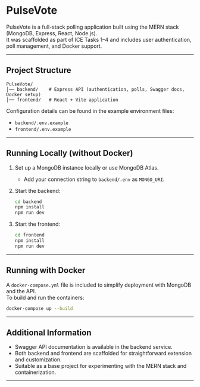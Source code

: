 # PulseVote

PulseVote is a full-stack polling application built using the MERN stack (MongoDB, Express, React, Node.js).  
It was scaffolded as part of ICE Tasks 1–4 and includes user authentication, poll management, and Docker support.

---

## Project Structure

```
PulseVote/
│── backend/    # Express API (authentication, polls, Swagger docs, Docker setup)
│── frontend/   # React + Vite application
```

Configuration details can be found in the example environment files:  
- `backend/.env.example`  
- `frontend/.env.example`

---

## Running Locally (without Docker)

1. Set up a MongoDB instance locally or use MongoDB Atlas.  
   - Add your connection string to `backend/.env` as `MONGO_URI`.

2. Start the backend:
   ```bash
   cd backend
   npm install
   npm run dev
   ```

3. Start the frontend:
   ```bash
   cd frontend
   npm install
   npm run dev
   ```

---

## Running with Docker

A `docker-compose.yml` file is included to simplify deployment with MongoDB and the API.  
To build and run the containers:

```bash
docker-compose up --build
```

---

## Additional Information

- Swagger API documentation is available in the backend service.  
- Both backend and frontend are scaffolded for straightforward extension and customization.  
- Suitable as a base project for experimenting with the MERN stack and containerization.

---
